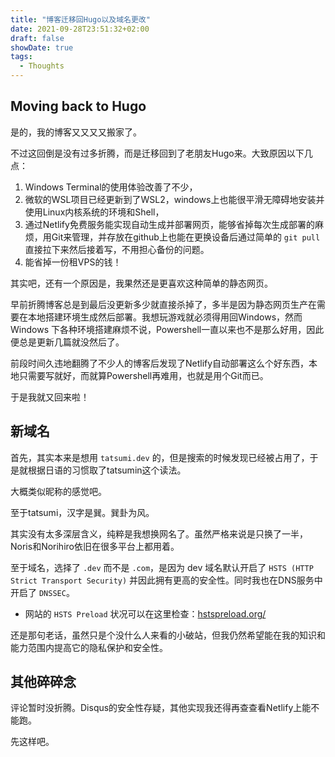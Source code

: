 ```yaml
---
title: "博客迁移回Hugo以及域名更改"
date: 2021-09-28T23:51:32+02:00
draft: false
showDate: true
tags:
  - Thoughts
---
```


## Moving back to Hugo

是的，我的博客又又又又搬家了。

不过这回倒是没有过多折腾，而是迁移回到了老朋友Hugo来。大致原因以下几点：

1. Windows Terminal的使用体验改善了不少，
2. 微软的WSL项目已经更新到了WSL2，windows上也能很平滑无障碍地安装并使用Linux内核系统的环境和Shell，
3. 通过Netlify免费服务能实现自动生成并部署网页，能够省掉每次生成部署的麻烦，用Git来管理，并存放在github上也能在更换设备后通过简单的 `git pull` 直接拉下来然后接着写，不用担心备份的问题。
4. 能省掉一份租VPS的钱！

其实吧，还有一个原因是，我果然还是更喜欢这种简单的静态网页。

早前折腾博客总是到最后没更新多少就直接杀掉了，多半是因为静态网页生产在需要在本地搭建环境生成然后部署。我想玩游戏就必须得用回Windows，然而 Windows 下各种环境搭建麻烦不说，Powershell一直以来也不是那么好用，因此便总是更新几篇就没然后了。

前段时间久违地翻腾了不少人的博客后发现了Netlify自动部署这么个好东西，本地只需要写就好，而就算Powershell再难用，也就是用个Git而已。

于是我就又回来啦！

## 新域名

首先，其实本来是想用 `tatsumi.dev` 的，但是搜索的时候发现已经被占用了，于是就根据日语的习惯取了tatsumin这个读法。

大概类似昵称的感觉吧。

至于tatsumi，汉字是巽。巽卦为风。

其实没有太多深层含义，纯粹是我想换网名了。虽然严格来说是只换了一半，Noris和Norihiro依旧在很多平台上都用着。

至于域名，选择了 `.dev` 而不是 `.com`，是因为 dev 域名默认开启了 `HSTS (HTTP Strict Transport Security)` 并因此拥有更高的安全性。同时我也在DNS服务中开启了 `DNSSEC`。

- 网站的 `HSTS Preload` 状况可以在这里检查：[hstspreload.org/](https://hstspreload.org/)

还是那句老话，虽然只是个没什么人来看的小破站，但我仍然希望能在我的知识和能力范围内提高它的隐私保护和安全性。

## 其他碎碎念

评论暂时没折腾。Disqus的安全性存疑，其他实现我还得再查查看Netlify上能不能跑。

先这样吧。
